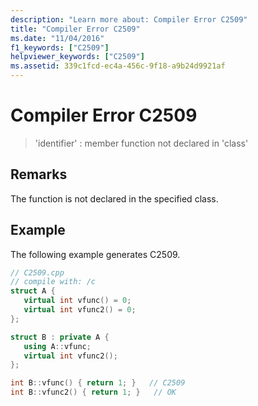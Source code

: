 ```yaml
---
description: "Learn more about: Compiler Error C2509"
title: "Compiler Error C2509"
ms.date: "11/04/2016"
f1_keywords: ["C2509"]
helpviewer_keywords: ["C2509"]
ms.assetid: 339c1fcd-ec4a-456c-9f18-a9b24d9921af
---
```

# Compiler Error C2509

> 'identifier' : member function not declared in 'class'

## Remarks

The function is not declared in the specified class.

## Example

The following example generates C2509.

```cpp
// C2509.cpp
// compile with: /c
struct A {
   virtual int vfunc() = 0;
   virtual int vfunc2() = 0;
};

struct B : private A {
   using A::vfunc;
   virtual int vfunc2();
};

int B::vfunc() { return 1; }   // C2509
int B::vfunc2() { return 1; }   // OK
```
